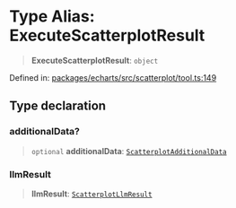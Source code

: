 # Type Alias: ExecuteScatterplotResult

> **ExecuteScatterplotResult**: `object`

Defined in: [packages/echarts/src/scatterplot/tool.ts:149](https://github.com/geodaopenjs/openassistant/blob/2c7e2a603db0fcbd6603996e5ea15006191c5f7f/packages/echarts/src/scatterplot/tool.ts#L149)

## Type declaration

### additionalData?

> `optional` **additionalData**: [`ScatterplotAdditionalData`](ScatterplotAdditionalData.md)

### llmResult

> **llmResult**: [`ScatterplotLlmResult`](ScatterplotLlmResult.md)
